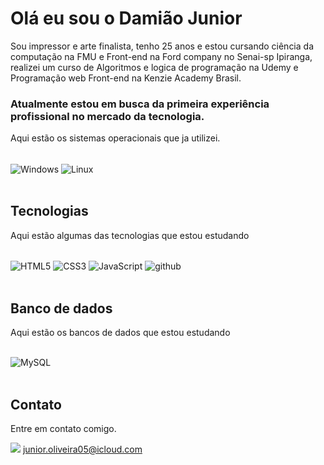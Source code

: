 
# Olá eu sou o Damião Junior

Sou impressor e arte finalista, tenho 25 anos e estou cursando ciência da computação na FMU e Front-end na Ford company no Senai-sp Ipiranga, realizei um curso 
de Algoritmos e logica de programação na Udemy e Programação web Front-end na Kenzie Academy Brasil.

### Atualmente estou em busca da primeira experiência profissional no mercado da tecnologia.


Aqui estão os sistemas operacionais que ja utilizei.

<div style="display: inline_block"><br />
   <img align="center" alt="Windows" src="https://img.shields.io/badge/Windows-0078D6?style=for-the-badge&logo=windows&logoColor=white" />
    <img align="center" alt="Linux" src="https://img.shields.io/badge/Ubuntu-E95420?style=for-the-badge&logo=ubuntu&logoColor=white" /> 
</div>

<br />

## Tecnologias

Aqui estão algumas das tecnologias que estou estudando

<div style="display: inline_block"><br />
    <img align="center" alt="HTML5" src="https://img.shields.io/badge/HTML5-E34F26?style=for-the-badge&logo=html5&logoColor=white" />
    <img align="center" alt="CSS3" src="https://img.shields.io/badge/CSS3-1572B6?style=for-the-badge&logo=css3&logoColor=white" />
    <img align="center" alt="JavaScript" src="https://img.shields.io/badge/JavaScript-F7DF1E?style=for-the-badge&logo=javascript&logoColor=black" />
     <img align="center" alt="github" src="https://img.shields.io/badge/github-%23121011.svg?style=for-the-badge&logo=github&logoColor=white" />
  </div>
  
  <br />
  
  ## Banco de dados
  
  Aqui estão os bancos de dados que estou estudando 
  
  <div style="display: inline_block"><br />
     <img align="center" alt="MySQL" src="https://img.shields.io/badge/MySQL-00000F?style=for-the-badge&logo=mysql&logoColor=white" />

   </div>
   
   <br />
   
   ## Contato
   
   Entre em contato comigo.
   
 <div>
    <a href="https://www.linkedin.com/in/damiao-junior-6568531ab/" target="_blank"><img src="https://img.shields.io/badge/LinkedIn-0077B5?style=for-the-badge&logo=linkedin&logoColor=white" /></a>
  <a href="mailto:junior.oliveira05@icloud.com">junior.oliveira05@icloud.com</a>
</div>

<br/>

